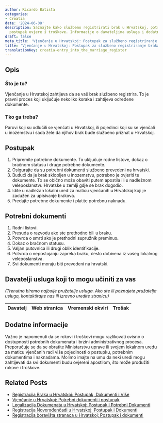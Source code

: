 ```yaml
---
author: Ricardo Batista
categories:
- Croatia
date: '2024-06-08'
description: Saznajte kako službeno registrirati brak u Hrvatskoj, potrebne dokumente,
  postupak ovjere i troškove. Informacije o davateljima usluga i dodatne savjete.
draft: false
meta_title: 'Vjenčanje u Hrvatskoj: Postupak za službeno registriranje braka'
title: 'Vjenčanje u Hrvatskoj: Postupak za službeno registriranje braka'
translationKey: croatia-entry_into_the_marriage_register
---
```



## Opis
### Što je to?
Vjenčanje u Hrvatskoj zahtijeva da se vaš brak službeno registrira. To je pravni proces koji uključuje nekoliko koraka i zahtijeva određene dokumente.

### Tko ga treba?
Parovi koji su odlučili se vjenčati u Hrvatskoj, ili pojedinci koji su se vjenčali u inozemstvu i sada žele da njihov brak bude službeno priznat u Hrvatskoj.

## Postupak
1. Pripremite potrebne dokumente. To uključuje rodne listove, dokaz o bračnom statusu i druge potrebne dokumente.
2. Osigurajte da su potrebni dokumenti službeno prevedeni na hrvatski.
3. Budući da je brak sklopljen u inozemstvu, potrebno je ovjeriti te dokumente. To se obično može obaviti putem apostila ili u nadležnom veleposlanstvu Hrvatske u zemlji gdje se brak dogodio.
4. Idite u nadležan lokalni ured za maticu vjenčanih u Hrvatskoj koji je zadužen za upisivanje brakova.
5. Predajte potrebne dokumente i platite potrebnu naknadu.

## Potrebni dokumenti
1. Rodni listovi.
2. Presuda o razvodu ako ste prethodno bili u braku.
3. Potvrda o smrti ako je prethodni supružnik preminuo.
4. Dokaz o bračnom statusu.
5. Valjan putovnica ili drugi oblik identifikacije.
6. Potvrda o nepostojanju zapreka braku, često dobivena iz vašeg lokalnog veleposlanstva.
7. Svi dokumenti moraju biti prevedeni na hrvatski.

## Davatelji usluga koji to mogu učiniti za vas
_(Trenutno biramo najbolje pružatelje usluga. Ako ste ili poznajete pružatelja usluga, kontaktirajte nas ili izravno uredite stranicu)_

| Davatelj | Web stranica | Vremenski okviri | Trošak |
| --------------- | --------------- | :-------------: | :-------------: |

## Dodatne informacije
Važno je napomenuti da se rokovi i troškovi mogu razlikovati ovisno o dostupnosti potrebnih dokumenata i brzini administrativnog procesa. Preporučuje se da se obratite Ministarstvu uprave ili svojem lokalnom uredu za maticu vjenčanih radi više pojedinosti o postupku, potrebnim dokumentima i naknadama. Molimo imajte na umu da neki uredi mogu zahtijevati da svi dokumenti budu ovjereni apostilom, što može produžiti rokove i troškove.
## Related Posts

- [Registracija Braka u Hrvatskoj: Postupak, Dokumenti i Više](https://tramitit.com/hr/guides/croatia/registracija_braka/)
- [Vjenčanje u Hrvatskoj: Potrebni dokumenti i postupak](https://tramitit.com/hr/guides/croatia/izdavanje_vjencanog_lista/)
- [Legalizacija Dokumenata u Hrvatskoj: Postupak i Potrebni Dokumenti](https://tramitit.com/hr/guides/croatia/legalizacija_dokumenata/)
- [Registracija Novorođenčadi u Hrvatskoj: Postupak i Dokumenti](https://tramitit.com/hr/guides/croatia/postupak_prijave_novorodencadi/)
- [Registracija boravišta stranaca u Hrvatskoj: Postupak i dokumenti](https://tramitit.com/hr/guides/croatia/prijava_prebivalista_stranaca/)